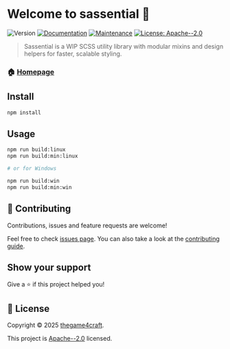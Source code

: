 # Welcome to sassential 👋
![Version](https://img.shields.io/badge/version-v0.1.0-blue.svg?cacheSeconds=2592000)
[![Documentation](https://img.shields.io/badge/documentation-yes-brightgreen.svg)](https://github.com/thegame4craft/Sassential#readme)
[![Maintenance](https://img.shields.io/badge/Maintained%3F-yes-green.svg)](https://github.com/thegame4craft/Sassential/graphs/commit-activity)
[![License: Apache--2.0](https://img.shields.io/github/license/thegame4craft/sassential)](https://github.com/thegame4craft/Sassential/blob/master/LICENSE)

> Sassential is a WIP SCSS utility library with modular mixins and design helpers for faster, scalable styling.

### 🏠 [Homepage](https://github.com/thegame4craft/Sassential#readme)

## Install

```sh
npm install
```

## Usage

```sh
npm run build:linux
npm run build:min:linux

# or for Windows

npm run build:win
npm run build:min:win
```

## 🤝 Contributing

Contributions, issues and feature requests are welcome!

Feel free to check [issues page](https://github.com/thegame4craft/Sassential/issues). You can also take a look at the [contributing guide](https://github.com/thegame4craft/Sassential/blob/master/CONTRIBUTING.md).

## Show your support

Give a ⭐️ if this project helped you!

## 📝 License

Copyright © 2025 [thegame4craft](https://github.com/thegame4craft).

This project is [Apache--2.0](https://github.com/thegame4craft/Sassential/blob/master/LICENSE) licensed.
